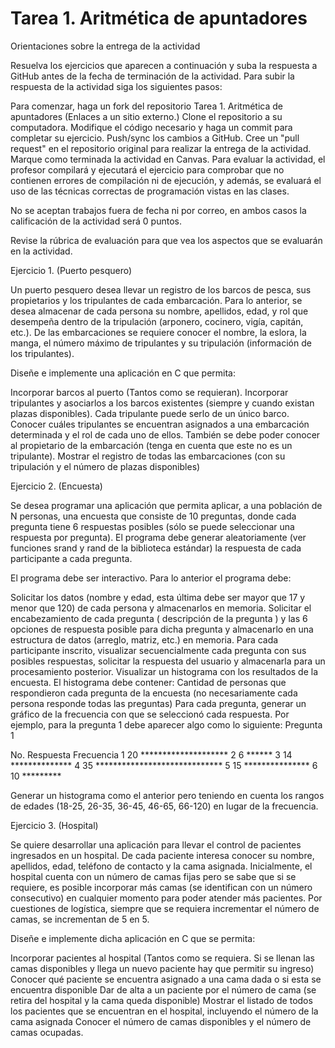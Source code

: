 # Tarea 1. Aritmética de apuntadores

Orientaciones sobre la entrega de la actividad

Resuelva los ejercicios que aparecen a continuación y suba la respuesta a GitHub antes de la fecha de terminación de la actividad. Para subir la respuesta de la actividad siga los siguientes pasos:

Para comenzar, haga un fork del repositorio Tarea 1. Aritmética de apuntadores (Enlaces a un sitio externo.)
Clone el repositorio a su computadora.
Modifique el código necesario y haga un commit para completar su ejercicio.
Push/sync los cambios a GitHub.
Cree un "pull request" en el repositorio original para realizar la entrega de la actividad.
Marque como terminada la actividad en Canvas.
Para evaluar la actividad, el profesor compilará y ejecutará el ejercicio para comprobar que no contienen errores de compilación ni de ejecución, y además, se evaluará el uso de las técnicas correctas de programación vistas en las clases.

No se aceptan trabajos fuera de fecha ni por correo, en ambos casos la calificación de la actividad será 0 puntos.

Revise la rúbrica de evaluación para que vea los aspectos que se evaluarán en la actividad.

 

Ejercicio 1. (Puerto pesquero)

Un puerto pesquero desea llevar un registro de los barcos de pesca, sus propietarios y los tripulantes de cada embarcación. Para lo anterior, se desea almacenar de cada persona su nombre, apellidos, edad, y rol que desempeña dentro de la tripulación (arponero, cocinero, vigía, capitán, etc.). De las embarcaciones se requiere conocer el nombre, la eslora, la manga, el número máximo de tripulantes y su tripulación (información de los tripulantes).

Diseñe e implemente una aplicación en C que permita:

Incorporar barcos al puerto (Tantos como se requieran).
Incorporar tripulantes y asociarlos a los barcos existentes (siempre y cuando existan plazas disponibles). Cada tripulante puede serlo de un único barco.
Conocer cuáles tripulantes se encuentran asignados a una embarcación determinada y el rol de cada uno de ellos. También se debe poder conocer al propietario de la embarcación (tenga en cuenta que este no es un tripulante).
Mostrar el registro de todas las embarcaciones (con su tripulación y el número de plazas disponibles)
 

Ejercicio 2. (Encuesta)

Se desea programar una aplicación que permita aplicar, a una población de N personas, una encuesta que consiste de 10 preguntas, donde cada pregunta tiene 6 respuestas posibles (sólo se puede seleccionar una respuesta por pregunta). El programa debe generar aleatoriamente (ver funciones srand y rand de la biblioteca estándar) la respuesta de cada participante a cada pregunta.

El programa debe ser interactivo. Para lo anterior el programa debe:

Solicitar los datos (nombre y edad, esta última debe ser mayor que 17 y menor que 120) de cada persona y almacenarlos en memoria.
Solicitar el encabezamiento de cada pregunta ( descripción de la pregunta ) y las 6 opciones de respuesta posible para dicha pregunta y almacenarlo en una estructura de datos (arreglo, matriz, etc.) en memoria.
Para cada participante inscrito, visualizar secuencialmente cada pregunta con sus posibles respuestas, solicitar la respuesta del usuario y almacenarla para un procesamiento posterior.
Visualizar un histograma con los resultados de la encuesta. El histograma debe contener:
Cantidad de personas que respondieron cada pregunta de la encuesta (no necesariamente cada persona responde todas las preguntas)
Para cada pregunta, generar un gráfico de la frecuencia con que se seleccionó cada respuesta. Por ejemplo, para la pregunta 1 debe aparecer algo como lo siguiente:
Pregunta 1

No.	Respuesta	Frecuencia
1	20	********************
2	6	******
3	14	**************
4	35	*****************************
5	15	***************
6	10	*********
 

Generar un histograma como el anterior pero teniendo en cuenta los rangos de edades (18-25, 26-35, 36-45, 46-65, 66-120) en lugar de la frecuencia.
 

Ejercicio 3. (Hospital)

Se quiere desarrollar una aplicación para llevar el control de pacientes ingresados en un hospital. De cada paciente interesa conocer su nombre, apellidos, edad, teléfono de contacto y la cama asignada. Inicialmente, el hospital cuenta con un número de camas fijas pero se sabe que si se requiere, es posible incorporar más camas (se identifican con un número consecutivo) en cualquier momento para poder atender más pacientes. Por cuestiones de logística, siempre que se requiera incrementar el número de camas, se incrementan de 5 en 5.

Diseñe e implemente dicha aplicación en C que se permita:

Incorporar pacientes al hospital (Tantos como se requiera. Si se llenan las camas disponibles y llega un nuevo paciente hay que permitir su ingreso)
Conocer qué paciente se encuentra asignado a una cama dada o si esta se encuentra disponible
Dar de alta a un paciente por el número de cama (se retira del hospital y la cama queda disponible)
Mostrar el listado de todos los pacientes que se encuentran en el hospital, incluyendo el número de la cama asignada
Conocer el número de camas disponibles y el número de camas ocupadas.
 
